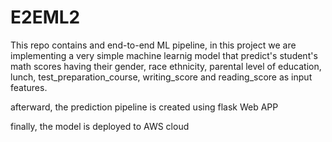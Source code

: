 # E2EML2

This repo contains and end-to-end ML pipeline, in this project we are implementing a very simple machine learnig model that predict's student's math scores having their gender, race ethnicity, parental level of education, lunch, test_preparation_course, writing_score and reading_score as input features. 

afterward, the prediction pipeline is created using flask Web APP

finally, the model is deployed to AWS cloud
